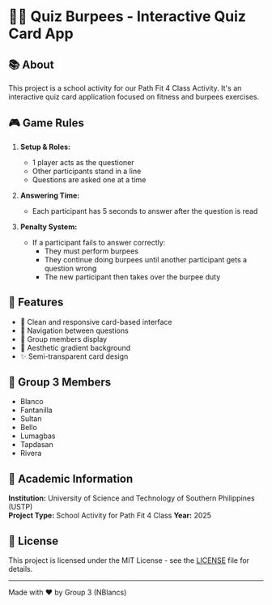 # 🏋️‍♂️ Quiz Burpees - Interactive Quiz Card App

## 📚 About
This project is a school activity for our Path Fit 4 Class Activity. It's an interactive quiz card application focused on fitness and burpees exercises.

## 🎮 Game Rules
1. **Setup & Roles:**
   - 1 player acts as the questioner
   - Other participants stand in a line
   - Questions are asked one at a time

2. **Answering Time:**
   - Each participant has 5 seconds to answer after the question is read

3. **Penalty System:**
   - If a participant fails to answer correctly:
     - They must perform burpees
     - They continue doing burpees until another participant gets a question wrong
     - The new participant then takes over the burpee duty

## 🎯 Features
- 📱 Clean and responsive card-based interface
- 🔄 Navigation between questions
- 👥 Group members display
- 🎨 Aesthetic gradient background
- ✨ Semi-transparent card design

## 👥 Group 3 Members
- Blanco
- Fantanilla
- Sultan
- Bello
- Lumagbas
- Tapdasan
- Rivera

## 🏫 Academic Information
**Institution:** University of Science and Technology of Southern Philippines (USTP)  
**Project Type:** School Activity for Path Fit 4 Class 
**Year:** 2025

## 📝 License
This project is licensed under the MIT License - see the [LICENSE](LICENSE) file for details.

---
Made with ❤️ by Group 3 (NBlancs)
